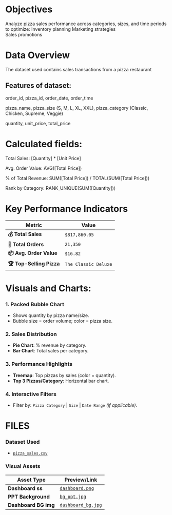 # Objectives

Analyze pizza sales performance across categories, sizes, and time periods to optimize: Inventory planning
                                                                                        Marketing strategies  
                                                                                        Sales promotions
                                                                                        
# Data Overview

The dataset used contains sales transactions from a pizza restaurant

## Features of dataset:

order_id, pizza_id,
order_date,
order_time

pizza_name, 
pizza_size (S, M, L, XL, XXL), 
pizza_category (Classic, Chicken, Supreme, Veggie)

quantity,
unit_price, 
total_price


# Calculated fields:

Total Sales: [Quantity] * [Unit Price]

Avg. Order Value: AVG([Total Price])

% of Total Revenue: SUM([Total Price]) / TOTAL(SUM([Total Price]))

Rank by Category: RANK_UNIQUE(SUM([Quantity]))


# Key Performance Indicators

| **Metric**               | **Value**            | 
|--------------------------|----------------------|
| **💰 Total Sales**       | `$817,860.05`        | 
| **🛒 Total Orders**      | `21,350`             |  
| **📦 Avg. Order Value**  | `$16.82`             |  
| **🏆 Top-Selling Pizza** | `The Classic Deluxe` |  



# Visuals and Charts:

### **1. Packed Bubble Chart**  
- Shows quantity by pizza name/size.  
- Bubble size = order volume; color = pizza size.  

### **2. Sales Distribution**  
- **Pie Chart**: % revenue by category.  
- **Bar Chart**: Total sales per category.  

### **3. Performance Highlights**  
- **Treemap**: Top pizzas by sales (color = quantity).  
- **Top 3 Pizzas/Category**: Horizontal bar chart.  

### **4. Interactive Filters**  
- Filter by: `Pizza Category` | `Size` | `Date Range` *(if applicable)*.  


# FILES

### **Dataset Used**
- <a href="https://github.com/pragati-lad/PizzaDashboardProject/blob/main/pizza_sales.csv">`pizza_sales.csv`</a>

### **Visual Assets**
| Asset Type          | Preview/Link                                                                 |
|---------------------|-----------------------------------------------------------------------------|
| **Dashboard ss**  | <a href="https://github.com/pragati-lad/PizzaDashboardProject/blob/main/dashboard_img.png">`dashboard.png`</a> |
| **PPT Background**  | <a href="https://github.com/pragati-lad/PizzaDashboardProject/blob/main/bkgd_ppt.pptx">`bg_ppt.jpg`</a> |
| **Dashboard BG img**    | <a href="https://github.com/pragati-lad/PizzaDashboardProject/blob/main/bkgd_img.jpg">`dashboard_bg.jpg`</a> |
